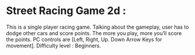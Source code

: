 
# Street Racing Game 2d :
This is a single player racing game. Talking about the gameplay, user has to dodge other cars and score points. The more you play, more you’ll score the points. PC controls are [Left, Right, Up. Down Arrow Keys for movement]. Difficulty level : Beginners.
